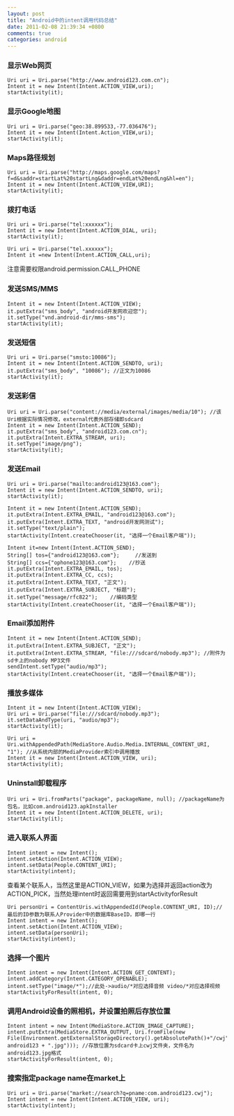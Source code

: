 ```yaml
---
layout: post
title: "Android中的intent调用代码总结"
date: 2011-02-08 21:39:34 +0800
comments: true
categories: android
---
```

 
### 显示Web网页
 
  	Uri uri = Uri.parse("http://www.android123.com.cn");
  	Intent it = new Intent(Intent.ACTION_VIEW,uri);
  	startActivity(it);
 
### 显示Google地图
 
  	Uri uri = Uri.parse("geo:38.899533,-77.036476");
  	Intent it = new Intent(Intent.Action_VIEW,uri);
  	startActivity(it);
 
### Maps路径规划
 
  	Uri uri = Uri.parse("http://maps.google.com/maps?f=d&saddr=startLat%20startLng&daddr=endLat%20endLng&hl=en");
  	Intent it = new Intent(Intent.ACTION_VIEW,URI);
  	startActivity(it);
 
### 拨打电话
 
  	Uri uri = Uri.parse("tel:xxxxxx");
  	Intent it = new Intent(Intent.ACTION_DIAL, uri);   
  	startActivity(it);  
 
  	Uri uri = Uri.parse("tel.xxxxxx");
  	Intent it =new Intent(Intent.ACTION_CALL,uri);
 
注意需要权限android.permission.CALL_PHONE

### 发送SMS/MMS
 
  	Intent it = new Intent(Intent.ACTION_VIEW);
  	it.putExtra("sms_body", "android开发网欢迎您");
  	it.setType("vnd.android-dir/mms-sms");
  	startActivity(it);  
 
### 发送短信
 
  	Uri uri = Uri.parse("smsto:10086");
  	Intent it = new Intent(Intent.ACTION_SENDTO, uri);
  	it.putExtra("sms_body", "10086"); //正文为10086
  	startActivity(it);  
 
### 发送彩信
 
  	Uri uri = Uri.parse("content://media/external/images/media/10"); //该Uri根据实际情况修改，external代表外部存储即sdcard
  	Intent it = new Intent(Intent.ACTION_SEND);
  	it.putExtra("sms_body", "android123.com.cn"); 
  	it.putExtra(Intent.EXTRA_STREAM, uri);
  	it.setType("image/png");
  	startActivity(it);
 
### 发送Email
 
  	Uri uri = Uri.parse("mailto:android123@163.com");
  	Intent it = new Intent(Intent.ACTION_SENDTO, uri);
  	startActivity(it);
 
  	Intent it = new Intent(Intent.ACTION_SEND);
 	it.putExtra(Intent.EXTRA_EMAIL, "android123@163.com");
  	it.putExtra(Intent.EXTRA_TEXT, "android开发网测试");
  	it.setType("text/plain");
  	startActivity(Intent.createChooser(it, "选择一个Email客户端"));  
 
	Intent it=new Intent(Intent.ACTION_SEND);   
	String[] tos={"android123@163.com"};     //发送到 
	String[] ccs={"ophone123@163.com"};    //抄送
	it.putExtra(Intent.EXTRA_EMAIL, tos);   
	it.putExtra(Intent.EXTRA_CC, ccs);   
	it.putExtra(Intent.EXTRA_TEXT, "正文");   
	it.putExtra(Intent.EXTRA_SUBJECT, "标题");   
	it.setType("message/rfc822");    //编码类型
	startActivity(Intent.createChooser(it, "选择一个Email客户端"));
 
### Email添加附件
 
	Intent it = new Intent(Intent.ACTION_SEND);
  	it.putExtra(Intent.EXTRA_SUBJECT, "正文");
  	it.putExtra(Intent.EXTRA_STREAM, "file:///sdcard/nobody.mp3"); //附件为sd卡上的nobody MP3文件
  	sendIntent.setType("audio/mp3");
  	startActivity(Intent.createChooser(it, "选择一个Email客户端"));
 
### 播放多媒体
  
  	Intent it = new Intent(Intent.ACTION_VIEW);
  	Uri uri = Uri.parse("file:///sdcard/nobody.mp3");
  	it.setDataAndType(uri, "audio/mp3");
  	startActivity(it);
 
  	Uri uri = Uri.withAppendedPath(MediaStore.Audio.Media.INTERNAL_CONTENT_URI, "1"); //从系统内部的MediaProvider索引中调用播放
  	Intent it = new Intent(Intent.ACTION_VIEW, uri);
  	startActivity(it);  
 
### Uninstall卸载程序
 
  	Uri uri = Uri.fromParts("package", packageName, null); //packageName为包名，比如com.android123.apkInstaller
  	Intent it = new Intent(Intent.ACTION_DELETE, uri);
  	startActivity(it);

 
### 进入联系人界面
 
	Intent intent = new Intent();
	intent.setAction(Intent.ACTION_VIEW);
	intent.setData(People.CONTENT_URI);
	startActivity(intent);
 
查看某个联系人，当然这里是ACTION_VIEW，如果为选择并返回action改为ACTION\_PICK，当然处理intent时返回需要用到startActivityforResult
 
 	Uri personUri = ContentUris.withAppendedId(People.CONTENT_URI, ID);//最后的ID参数为联系人Provider中的数据库BaseID，即哪一行
 	Intent intent = new Intent();
 	intent.setAction(Intent.ACTION_VIEW);
 	intent.setData(personUri);
	startActivity(intent);
 
### 选择一个图片
 
	Intent intent = new Intent(Intent.ACTION_GET_CONTENT);  
	intent.addCategory(Intent.CATEGORY_OPENABLE);  
	intent.setType("image/*");//此处->audio/*对应选择音频 video/*对应选择视频
	startActivityForResult(intent, 0);
 
### 调用Android设备的照相机，并设置拍照后存放位置
 
 	Intent intent = new Intent(MediaStore.ACTION_IMAGE_CAPTURE);  
	intent.putExtra(MediaStore.EXTRA_OUTPUT, Uri.fromFile(new File(Environment.getExternalStorageDirectory().getAbsolutePath()+"/cwj", android123 + ".jpg"))); //存放位置为sdcard卡上cwj文件夹，文件名为android123.jpg格式
	startActivityForResult(intent, 0);
 
### 搜索指定package name在market上
 
	Uri uri = Uri.parse("market://search?q=pname:com.android123.cwj");   
	Intent intent = new Intent(Intent.ACTION_VIEW, uri);   
	startActivity(intent); 